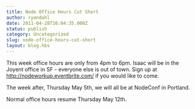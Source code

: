 ```yaml
---
title: Node Office Hours Cut Short
author: ryandahl
date: 2011-04-28T16:04:35.000Z
status: publish
category: Uncategorized
slug: node-office-hours-cut-short
layout: blog.hbs
---
```


This week office hours are only from 4pm to 6pm. Isaac will be in the Joyent office in SF - everyone else is out of town. Sign up at http://nodeworkup.eventbrite.com/ if you would like to come.

The week after, Thursday May 5th, we will all be at NodeConf in Portland.

Normal office hours resume Thursday May 12th.

